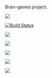 Brain-games project.

<a href="https://codeclimate.com/github/safbek/frontend-project-lvl1/maintainability"><img src="https://api.codeclimate.com/v1/badges/425704e448394a7dd59a/maintainability" /></a>

[![Build Status](https://travis-ci.org/safbek/frontend-project-lvl1.svg?branch=master)](https://travis-ci.org/safbek/frontend-project-lvl1)

<a href="https://asciinema.org/a/fiVPSizqTdpRt5lRGc1lhoI2c" target="_blank"><img src="https://asciinema.org/a/fiVPSizqTdpRt5lRGc1lhoI2c.svg" /></a>

<a href="https://asciinema.org/a/D6YLZ5vUGXrjlUERxgL0OqGRp" target="_blank"><img src="https://asciinema.org/a/D6YLZ5vUGXrjlUERxgL0OqGRp.svg" /></a>

<a href="https://asciinema.org/a/5otpOjmoBjZ8OnUlu25XzXaCv" target="_blank"><img src="https://asciinema.org/a/5otpOjmoBjZ8OnUlu25XzXaCv.svg" /></a>

<a href="https://asciinema.org/a/hS74ujGOSLZ3EXX0scmMv1kS0" target="_blank"><img src="https://asciinema.org/a/hS74ujGOSLZ3EXX0scmMv1kS0.svg" /></a>

<a href="https://asciinema.org/a/MbLD9U9kdFrRlczzjXrHZndXZ" target="_blank"><img src="https://asciinema.org/a/MbLD9U9kdFrRlczzjXrHZndXZ.svg" /></a>